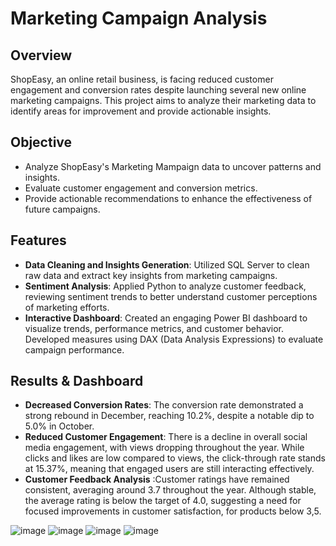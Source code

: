 
# Marketing Campaign Analysis

## Overview
ShopEasy, an online retail business, is facing reduced customer engagement and conversion rates despite launching several new online marketing campaigns. 
This project aims to analyze their marketing data to identify areas for improvement and provide actionable insights.

## Objective
- Analyze ShopEasy's Marketing Mampaign data to uncover patterns and insights.
- Evaluate customer engagement and conversion metrics.
- Provide actionable recommendations to enhance the effectiveness of future campaigns.

## Features
- **Data Cleaning and Insights Generation**: Utilized SQL Server to clean raw data and extract key insights from marketing campaigns.
- **Sentiment Analysis**: Applied Python to analyze customer feedback, reviewing sentiment trends to better understand customer perceptions of marketing efforts.
- **Interactive Dashboard**: Created an engaging Power BI dashboard to visualize trends, performance metrics, and customer behavior.
    Developed measures using DAX (Data Analysis Expressions) to evaluate campaign performance.

## Results & Dashboard
- **Decreased Conversion Rates**: The conversion rate demonstrated a strong rebound in December, reaching 10.2%, despite a notable dip to 5.0% in October.
- **Reduced Customer Engagement**: There is a decline in overall social media engagement, with views dropping throughout the year.
    While clicks and likes are low compared to views, the click-through rate stands at 15.37%, meaning that engaged users are still interacting effectively.
- **Customer Feedback Analysis** :Customer ratings have remained consistent, averaging around 3.7 throughout the year.
    Although stable, the average rating is below the target of 4.0, suggesting a need for focused improvements in customer satisfaction, for products below 3,5.

![image](https://github.com/user-attachments/assets/0eb7fffb-85bb-415d-9b40-29051c8714fd)
![image](https://github.com/user-attachments/assets/1102ac04-c96a-4a67-b458-bbc144328f91)
![image](https://github.com/user-attachments/assets/4ddc8480-8149-4b6f-a92d-9f740b2d9a11)
![image](https://github.com/user-attachments/assets/6dc21046-2d65-47e3-96cb-7882f010d2b0)





  

